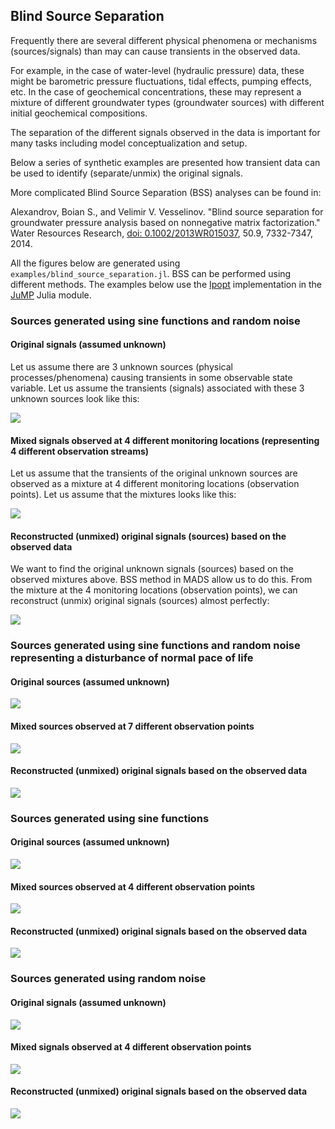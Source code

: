 ## Blind Source Separation

Frequently there are several different physical phenomena or mechanisms (sources/signals) than may can cause transients in the observed data.

For example, in the case of water-level (hydraulic pressure) data, these might be barometric pressure fluctuations, tidal effects, pumping effects, etc.
In the case of geochemical concentrations, these may represent a mixture of different groundwater types (groundwater sources) with different initial geochemical compositions.

The separation of the different signals observed in the data is important for many tasks including model conceptualization and setup.

Below a series of synthetic examples are presented how transient data can be used to identify (separate/unmix) the original signals.

More complicated Blind Source Separation (BSS) analyses can be found in:

Alexandrov, Boian S., and Velimir V. Vesselinov. "Blind source separation for groundwater pressure analysis based on nonnegative matrix factorization." Water Resources Research, [doi: 0.1002/2013WR015037](http://onlinelibrary.wiley.com/doi/10.1002/2013WR015037/abstract), 50.9, 7332-7347, 2014.

All the figures below are generated using `examples/blind_source_separation.jl`. BSS can be performed using different methods.
The examples below use the [Ipopt](https://projects.coin-or.org/Ipopt) implementation in the [JuMP](https://github.com/JuliaOpt/JuMP.jl) Julia module.

### Sources generated using sine functions and random noise

#### Original signals (assumed unknown)

Let us assume there are 3 unknown sources (physical processes/phenomena) causing transients in some observable state variable.
Let us assume the transients (signals) associated with these 3 unknown sources look like this:

![](sig_original_signals.svg)

#### Mixed signals observed at 4 different monitoring locations (representing 4 different observation streams)

Let us assume that the transients of the original unknown sources are observed as a mixture at 4 different monitoring locations (observation points).
Let us assume that the mixtures looks like this:

![](sig_mixed_observations.svg)

#### Reconstructed (unmixed) original signals (sources) based on the observed data

We want to find the original unknown signals (sources) based on the observed mixtures above.
BSS method in MADS allow us to do this.
From the mixture at the 4 monitoring locations (observation points), we can reconstruct (unmix) original signals (sources) almost perfectly:

![](sig_unmixed_signals_ipopt.svg)

### Sources generated using sine functions and random noise representing a disturbance of normal pace of life

#### Original sources (assumed unknown)

![](disturbance_original_signals.svg)

#### Mixed sources observed at 7 different observation points

![](disturbance_mixed_observations.svg)

#### Reconstructed (unmixed) original signals based on the observed data

![](disturbance_unmixed_signals_ipopt.svg)

### Sources generated using sine functions

#### Original sources (assumed unknown)

![](sin_original_signals.svg)

#### Mixed sources observed at 4 different observation points

![](sin_mixed_observations.svg)

#### Reconstructed (unmixed) original signals based on the observed data

![](sin_unmixed_signals_ipopt.svg)

### Sources generated using random noise

#### Original signals (assumed unknown)

![](rand_original_signals.svg)

#### Mixed signals observed at 4 different observation points

![](rand_mixed_observations.svg)

#### Reconstructed (unmixed) original signals based on the observed data

![](rand_unmixed_signals_ipopt.svg)

